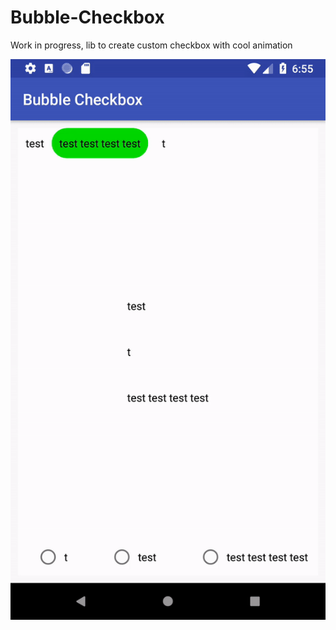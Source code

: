 # Bubble-Checkbox
Work in progress, lib to create custom checkbox with cool animation

![Alt text](example.gif?raw=true "Example")